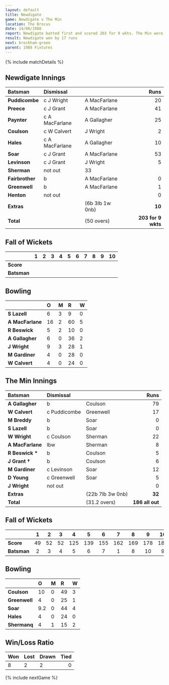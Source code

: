 ```yaml
---
layout: default
title: Newdigate
game: Newdigate v The Min
location: The Brocus
date: 14/08/1988
report: Newdigate batted first and scored 203 for 9 wkts. The Min were bowled out for 186.
result: Newdigate won by 17 runs
next: brockham-green
parent: 1988 Fixtures
---
```


{% include matchDetails %}

## Newdigate Innings

| Batsman | Dismissal |  | Runs |
|:---|:---|---|---:|
| **Puddicombe** | c J Wright | A MacFarlane | 20 |
| **Preece** | c J Grant | A MacFarlane | 41 |
| **Paynter** | c A MacFarlane | A Gallagher | 25 |
| **Coulson** | c W Calvert | J Wright | 2 |
| **Hales** | c A MacFarlane | A Gallagher | 10 |
| **Soar** | c J Grant | A MacFarlane | 53 |
| **Levinson** | c J Grant | J Wright | 5 |
| **Sherman** | not out | 33 |
| **Fairbrother** | b | A MacFarlane | 0 |
| **Greenwell** | b | A MacFarlane | 1 |
| **Henton** | not out |  | 0 |
| **Extras** | | (6b 3lb 1w 0nb) | **10** |
| **Total** | | (50 overs) | **203 for 9 wkts** |

## Fall of Wickets

| | 1 | 2 | 3 | 4 | 5 | 6 | 7 | 8 | 9 | 10 |
|---|:---:|:---:|:---:|:---:|:---:|:---:|:---:|:---:|:---:|:---:|
| **Score** |  |  |  |  |  |  |  |  |  |  |
| **Batsman** |  |  |  |  |  |  |  |  |  |  |

## Bowling

| | O | M | R | W |
|---|:---|:---|:---|:---|
| **S Lazell** | 6 | 3 | 9 | 0 |
| **A MacFarlane** | 16 | 2 | 60 | 5 |
| **R Beswick** | 5 | 2 | 10 | 0 |
| **A Gallagher** | 6 | 0 | 36 | 2 |
| **J Wright** | 9 | 3 | 28 | 1 |
| **M Gardiner** | 4 | 0 | 28 | 0 |
| **W Calvert** | 4 | 0 | 24 | 0 |

## The Min Innings

| Batsman | Dismissal |  | Runs |
|:---|:---|---|---:|
| **A Gallagher** | b | Coulson | 79 |
| **W Calvert** | c Puddicombe | Greenwell | 17 |
| **M Breddy** | b | Soar | 0 |
| **S Lazell** | b | Soar | 0 |
| **W Wright** | c Coulson  | Sherman | 22 |
| **A MacFarlane** | lbw | Sherman | 8 |
| **R Beswick &#42;** | b | Coulson | 5 |
| **J Grant &#8224;** | b | Coulson | 6 |
| **M Gardiner** | c Levinson | Soar | 12 |
| **D Young** | c Greenwell | Soar | 5 |
| **J Wright** | not out |  | 0 |
| **Extras** | | (22b 7lb 3w 0nb) | **32** |
| **Total** | | (31.2 overs) | **186 all out** |

## Fall of Wickets

| | 1 | 2 | 3 | 4 | 5 | 6 | 7 | 8 | 9 | 10 |
|---|:---:|:---:|:---:|:---:|:---:|:---:|:---:|:---:|:---:|:---:|
| **Score** | 49 | 52 | 52 | 125 | 139 | 155 | 162 | 169 | 178 | 186 |
| **Batsman** | 2 | 3 | 4 | 5 | 6 | 7 | 1 | 8 | 10 | 9 |

## Bowling

| | O | M | R | W |
|---|:---|:---|:---|:---|
| **Coulson** | 10 | 0 | 49 | 3 |
| **Greenwell** | 4 | 0 | 25 | 1 |
| **Soar** | 9.2 | 0 | 44 | 4 |
| **Hales** | 4 | 0 | 24 | 0 |
| **Shermanq** | 4 | 1 | 15 | 2 |

## Win/Loss Ratio

| Won | Lost | Drawn | Tied |
|:---|:---|:---|---:|
| 8 | 2 | 2 | 0 |

{% include nextGame %}